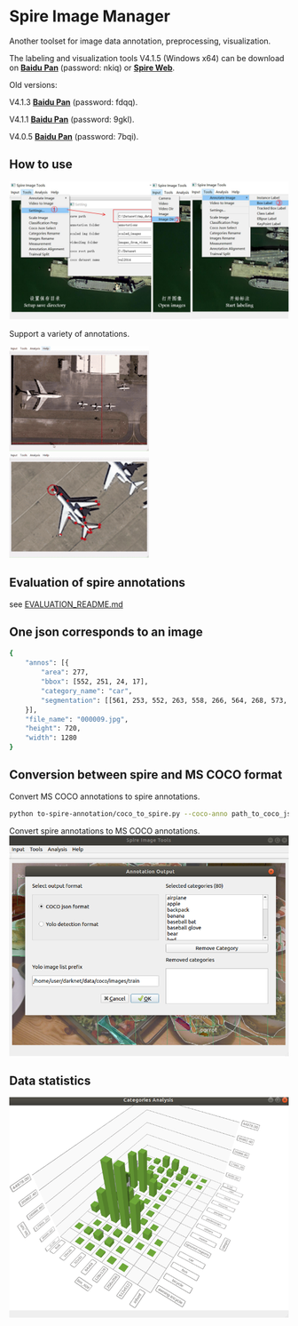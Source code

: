 # Spire Image Manager
Another toolset for image data annotation, preprocessing, visualization.

The labeling and visualization tools V4.1.5 (Windows x64) can be download on [**Baidu Pan**](https://pan.baidu.com/s/1k9YsB1wngj1aG-UdXcILrg) (password: nkiq) or [**Spire Web**](http://121.36.68.10/tools/ImageLabelTools-4.1.5.zip).

Old versions:

V4.1.3 [**Baidu Pan**](https://pan.baidu.com/s/1Y8VdylCuk6q10XYe680FFA) (password: fdqq).

V4.1.1 [**Baidu Pan**](https://pan.baidu.com/s/1_-QcF9hZrjE5S3-5WBfy7g) (password: 9gkl).

V4.0.5 [**Baidu Pan**](https://pan.baidu.com/s/1-fZyc5bvSzS4O3CQMxvTLA) (password: 7bqi).

## How to use
![labeling](demo/labeling.jpg)

Support a variety of annotations.

<tr>
<td><img src="demo/bbox_labeling.gif" width="50%"></td>
<td><img src="demo/instance_labeling.gif" width="50%"></td>
</tr>

## Evaluation of spire annotations
see [EVALUATION_README.md](utils/evaluate/README.md)

## One json corresponds to an image
```bash
{
	"annos": [{
		"area": 277,
		"bbox": [552, 251, 24, 17],
		"category_name": "car",
		"segmentation": [[561, 253, 552, 263, 558, 266, 564, 268, 573, 266, 576, 260, 576, 254, 572, 251]]
	}],
	"file_name": "000009.jpg",
	"height": 720,
	"width": 1280
}
```

## Conversion between spire and MS COCO format
Convert MS COCO annotations to spire annotations.
```bash
python to-spire-annotation/coco_to_spire.py --coco-anno path_to_coco_json --coco-image-dir path_to_coco_image_dir --output-dir spire_annotation_dir
```

Convert spire annotations to MS COCO annotations.
![convert](demo/convert.png)

## Data statistics
![stat](demo/stat.png)

